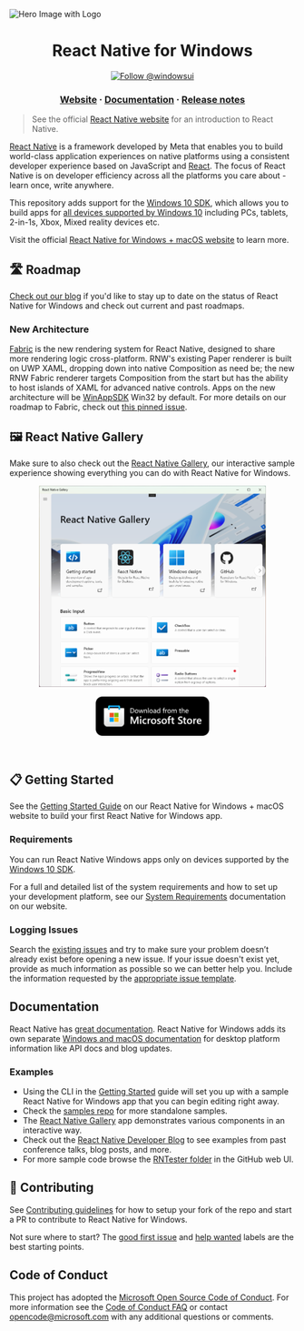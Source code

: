![Hero Image with Logo](https://github.com/microsoft/react-native-windows/raw/main/.github/hero2.png)

<h1 align="center"> React Native for Windows </h1>

<p align="center">
  <a href="https://twitter.com/intent/follow?&screen_name=ReactNativeMSFT">
    <img src="https://img.shields.io/twitter/follow/windowsui.svg?label=Follow ReactNativeMSFT on X" alt="Follow @windowsui" />
  </a>
</p>

<h3 align="center">
  <a href="https://microsoft.github.io/react-native-windows">Website</a>
  <span> · </span>
  <a href="https://microsoft.github.io/react-native-windows/docs/getting-started">Documentation</a>
  <span> · </span>
  <a href="https://github.com/microsoft/react-native-windows/releases">Release notes</a>
</h3>

> See the official [React Native website](https://reactnative.dev/) for an introduction to React Native.

[React Native](https://reactnative.dev) is a framework developed by Meta that enables you to build world-class application experiences on native platforms using a consistent developer experience based on JavaScript and [React](https://reactjs.org/). The focus of React Native is on developer efficiency across all the platforms you care about - learn once, write anywhere.

This repository adds support for the [Windows 10 SDK](https://developer.microsoft.com/en-us/windows/downloads), which allows you to build apps for [all devices supported by Windows 10](https://developer.microsoft.com/en-us/windows/get-started-windows-10) including PCs, tablets, 2-in-1s, Xbox, Mixed reality devices etc.

Visit the official [React Native for Windows + macOS website](https://microsoft.github.io/react-native-windows) to learn more.

## 🛣️ Roadmap
[Check out our blog](https://microsoft.github.io/react-native-windows/blog/) if you'd like to stay up to date on the status of React Native for Windows and check out current and past roadmaps.

### New Architecture
[Fabric](https://reactnative.dev/architecture/fabric-renderer) is the new rendering system for React Native, designed to share more rendering logic cross-platform. RNW's existing Paper renderer is built on UWP XAML, dropping down into native Composition as need be; the new RNW Fabric renderer targets Composition from the start but has the ability to host islands of XAML for advanced native controls. Apps on the new architecture will be [WinAppSDK](https://learn.microsoft.com/en-us/windows/apps/windows-app-sdk/) Win32 by default. For more details on our roadmap to Fabric, check out [this pinned issue](https://github.com/microsoft/react-native-windows/issues/12042).

## 🖼️ React Native Gallery
Make sure to also check out the [React Native Gallery](https://github.com/microsoft/react-native-gallery), our interactive sample experience showing everything you can do with React Native for Windows.

<p align="center">
<img src="docs/img/rn-gallery.png" alt="WinUI 3 Gallery" width="400"/>
</p>
<p align="center">
<a href="https://www.microsoft.com/en-us/p/react-native-gallery/9npg0b292h4r?launch=true
	&mode=mini">
	<img src="docs/img/storeBadge.png" width="200"/>
</a>
</p>
</br>

## 📋 Getting Started
See the [Getting Started Guide](https://microsoft.github.io/react-native-windows/docs/getting-started) on our React Native for Windows + macOS website to build your first React Native for Windows app.

### Requirements
You can run React Native Windows apps only on devices supported by the [Windows 10 SDK](https://developer.microsoft.com/en-us/windows/downloads).

For a full and detailed list of the system requirements and how to set up your development platform, see our [System Requirements](https://microsoft.github.io/react-native-windows/docs/rnw-dependencies) documentation on our website.

### Logging Issues
Search the [existing issues](https://github.com/microsoft/react-native-windows/issues) and try to make sure your problem doesn’t already exist before opening a new issue. If your issue doesn't exist yet, provide as much information as possible so we can better help you. Include the information requested by the [appropriate issue template](https://github.com/microsoft/react-native-windows/issues/new/choose).

## Documentation
React Native has [great documentation](https://reactnative.dev/docs/getting-started). React Native for Windows adds its own separate [Windows and macOS documentation](https://microsoft.github.io/react-native-windows/) for desktop platform information like API docs and blog updates.

### Examples
- Using the CLI in the [Getting Started](https://microsoft.github.io/react-native-windows/docs/getting-started) guide will set you up with a sample React Native for Windows app that you can begin editing right away.
- Check the [samples repo](https://github.com/microsoft/react-native-windows-samples) for more standalone samples.
- The [React Native Gallery](https://github.com/microsoft/react-native-gallery) app demonstrates various components in an interactive way.
- Check out the [React Native Developer Blog](https://devblogs.microsoft.com/react-native/) to see examples from past conference talks, blog posts, and more.
- For more sample code browse the [RNTester folder](https://github.com/microsoft/react-native-windows/tree/main/packages/e2e-test-app/windows/RNTesterApp) in the GitHub web UI.

## 📢 Contributing
See [Contributing guidelines](https://github.com/microsoft/react-native-windows/blob/main/CONTRIBUTING.md) for how to setup your fork of the repo and start a PR to contribute to React Native for Windows.

Not sure where to start? The [good first issue](https://github.com/microsoft/react-native-windows/labels/good%20first%20issue) and [help wanted](https://github.com/microsoft/react-native-windows/labels/help%20wanted) labels are the best starting points.

## Code of Conduct
This project has adopted the [Microsoft Open Source Code of Conduct](https://opensource.microsoft.com/codeofconduct/). For more information see the [Code of Conduct FAQ](https://opensource.microsoft.com/codeofconduct/faq/) or contact [opencode@microsoft.com](mailto:opencode@microsoft.com) with any additional questions or comments.
